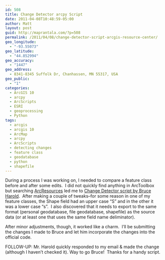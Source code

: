 ```yaml
---
id: 508
title: Change Detector arcpy Script
date: 2011-04-08T10:48:59-05:00
author: Matt
layout: post
guid: http://maprantala.com/?p=508
permalink: /2011/04/08/change-detector-script-arcgis-resource-center/
geo_longitude:
  - "-93.55073"
geo_latitude:
  - "44.852994"
geo_accuracy:
  - "1447"
geo_address:
  - 8341-8345 Suffolk Dr, Chanhassen, MN 55317, USA
geo_public:
  - "1"
categories:
  - ArcGIS 10
  - arcpy
  - ArcScripts
  - ESRI
  - geoprocessing
  - Python
tags:
  - arcgis
  - arcgis 10
  - ArcMap
  - arcpy
  - ArcScripts
  - detecting changes
  - feature class
  - geodatabase
  - python
  - shapefile
---
```

During a process I was working on, I needed to compare a feature class before and after some edits.  I did not quickly find anything in ArcToolbox but searching [ArcResources](http://resources.arcgis.com/) led me to [Change Detector script by Bruce Harold](http://resources.arcgis.com/gallery/file/Geoprocessing-Model-and-Script-Tool-Gallery/details?entryID=351BEE10-1422-2418-8815-82074A3E6B6C).  After making a couple of tweaks&#8211;for some reason in one of my feature classes, the Shape field had an upper case &#8220;S&#8221; and in the other it was a lower case &#8220;s&#8221;.  I also discovered that it needs to export to the same format (personal geodatabase, file geodatabase, shapefile) as the source data (or at least one that uses the same field name deliminator).

After minor adjustments, though, it worked like a charm.  I&#8217;ll be submitting the changes I made to Bruce and let him incorporate the changes into the official code.

FOLLOW-UP: Mr. Harold quickly responded to my email & made the change (although I haven&#8217;t checked it). Way to go Bruce!  Thanks for a handy script.

<div id="geo-post-508" class="geo geo-post" style="display: none">
  <span class="latitude">44.852994</span><span class="longitude">-93.55073</span>
</div>